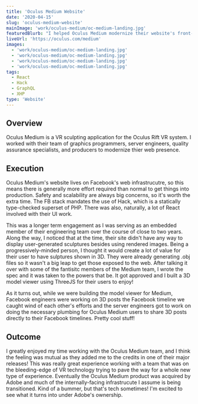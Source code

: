 ```yaml
---
title: 'Oculus Medium Website'
date: '2020-04-15'
slug: 'oculus-medium-website'
mainImage: 'work/oculus-medium/oc-medium-landing.jpg'
featuredBlurb: "I helped Oculus Medium modernize their website's front-end and added some cool new features to help visualize VR sculptures on the web."
liveUrl: 'https://oculus.com/medium'
images:
  - 'work/oculus-medium/oc-medium-landing.jpg'
  - 'work/oculus-medium/oc-medium-landing.jpg'
  - 'work/oculus-medium/oc-medium-landing.jpg'
  - 'work/oculus-medium/oc-medium-landing.jpg'
tags:
  - React
  - Hack
  - GraphQL
  - XHP
type: 'Website'
---
```


## Overview

Oculus Medium is a VR sculpting application for the Oculus Rift VR system. I worked with their team of graphics programmers, server engineers, quality assurance specialists, and producers to modernize thier web presence.

## Execution

Oculus Medium's website lives on Facebook's web infrastrucutre, so this means there is generally more effort required than normal to get things into production. Safety and scalability are always big concerns, so it's worth the extra time. The FB stack mandates the use of Hack, which is a statically type-checked superset of PHP. There was also, naturally, a lot of React involved with their UI work.

This was a longer term engagement as I was serving as an embedded member of their engineering team over the course of close to two years. Along the way, I noticed that at the time, their site didn't have any way to display user-generated sculptures besides using rendered images. Being a progressively-minded person, I thought it would create a lot of value for their user to have sulptures shown in 3D. They were already generating .obj files so it wasn't a big leap to get those exposed to the web. After talking it over with some of the fantisitc members of the Medium team, I wrote the spec and it was taken to the powers that be. It got approved and I built a 3D model viewer using ThreeJS for their users to enjoy!

As it turns out, while we were building the model viewer for Medium, Facebook engineers were working on 3D posts the Facebook timeline we caught wind of each other's efforts and the server engineers got to work on doing the necessary plumbing for Oculus Medium users to share 3D posts directly to their Facebook timelines. Pretty cool stuff!

## Outcome

I greatly enjoyed my time working with the Oculus Medium team, and I think the feeling was mutual as they added me to the credits in one of their major releases! This was really great experience working with a team that was on the bleeding-edge of VR technology trying to pave the way for a whole new type of experience. Eventually the Oculus Medium product was acquired by Adobe and much of the internally-facing infrastrucute I assume is being transitioned. Kind of a bummer, but that's tech sometimes! I'm excited to see what it turns into under Adobe's ownership.
